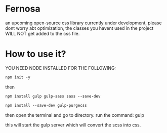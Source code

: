 # Fernosa
an upcoming open-source css library currently under development, please dont worry abt optimization, the classes you havent used in the project WILL NOT get added to the css file.

# How to use it?
YOU NEED NODE INSTALLED FOR THE FOLLOWING:

```html
npm init -y
```

then

```html
npm install gulp gulp-sass sass --save-dev
```

```html
npm install --save-dev gulp-purgecss
```

then open the terminal and go to directory. run the command: gulp 

this will start the gulp server which will convert the scss into css.
